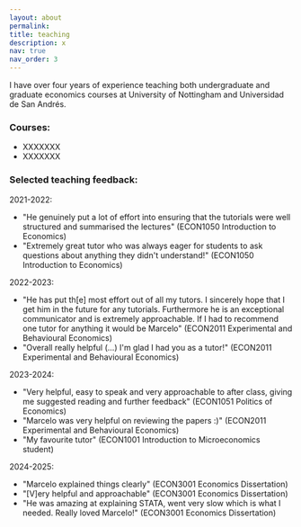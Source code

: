 ```yaml
---
layout: about
permalink: 
title: teaching
description: x
nav: true
nav_order: 3
---
```


<!-- For now, this page is assumed to be a static description of your courses. You can convert it to a collection similar to `_projects/` so that you can have a dedicated page for each course.

Organize your courses by years, topics, or universities, however you like! -->

I have over four years of experience teaching both undergraduate and graduate economics courses at University of Nottingham and Universidad de San Andrés.

### Courses:
- XXXXXXX
- XXXXXXX

### Selected teaching feedback:
2021-2022:
- "He genuinely put a lot of effort into ensuring that the tutorials were well structured and summarised the lectures" (ECON1050 Introduction to Economics)
- "Extremely great tutor who was always eager for students to ask questions about anything they didn't understand!" (ECON1050 Introduction to Economics)

2022-2023:
- "He has put th[e] most effort out of all my tutors. I sincerely hope that I get him in the future for any tutorials. Furthermore he is an exceptional communicator and is extremely approachable. If I had to recommend one tutor for anything it would be Marcelo" (ECON2011 Experimental and Behavioural Economics)
- "Overall really helpful (...) I'm glad I had you as a tutor!" (ECON2011 Experimental and Behavioural Economics)

2023-2024:
- "Very helpful, easy to speak and very approachable to after class, giving me suggested reading and further feedback" (ECON1051 Politics of Economics) 
- "Marcelo was very helpful on reviewing the papers :)" (ECON2011 Experimental and Behavioural Economics)
- "My favourite tutor" (ECON1001 Introduction to Microeconomics student)

2024-2025:
- "Marcelo explained things clearly" (ECON3001 Economics Dissertation)
- "[V]ery helpful and approachable" (ECON3001 Economics Dissertation)
- "He was amazing at explaining STATA, went very slow which is what I needed. Really loved Marcelo!" (ECON3001 Economics Dissertation)